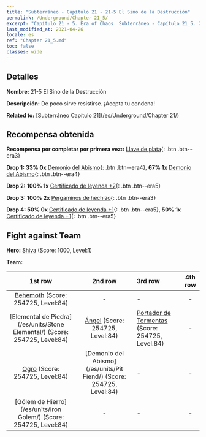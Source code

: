 ```yaml
---
title: "Subterráneo - Capítulo 21 - 21-5 El Sino de la Destrucción"
permalink: /Underground/Chapter 21_5/
excerpt: "Capítulo 21 - 5. Era of Chaos  Subterráneo - Capítulo 21_5. 21-5 El Sino de la Destrucción"
last_modified_at: 2021-04-26
locale: es
ref: "Chapter 21_5.md"
toc: false
classes: wide
---
```


## Detalles

 **Nombre:** 21-5 El Sino de la Destrucción

 **Descripción:** De poco sirve resistirse. ¡Acepta tu condena!

 **Related to:** [Subterráneo Capítulo 21](/es/Underground/Chapter 21/)

## Recompensa obtenida

 **Recompensa por completar por primera vez::** [Llave de plata](/ItemsES/con_693/){: .btn .btn--era3}

 **Drop 1:** **33% 0x** [Demonio del Abismo](/ItemsES/unt_230/){: .btn .btn--era4}, **67% 1x** [Demonio del Abismo](/ItemsES/unt_230/){: .btn .btn--era4}

 **Drop 2:** **100% 1x** [Certificado de leyenda +2](/ItemsES/mat_81/){: .btn .btn--era5}

 **Drop 3:** **100% 2x** [Pergaminos de hechizo](/ItemsES/con_694/){: .btn .btn--era3}

 **Drop 4:** **50% 0x** [Certificado de leyenda +1](/ItemsES/mat_74/){: .btn .btn--era5}, **50% 1x** [Certificado de leyenda +1](/ItemsES/mat_74/){: .btn .btn--era5}


## Fight against Team
 **Hero:** [Shiva](/es/heroes/Shiva/) (Score: 1000, Level:1)

 **Team:**


  | 1st row | 2nd row | 3rd row | 4th row |
  |:----:|:----:|:----|:----:|
  | [Behemoth](/es/units/Behemoth/) (Score: 254725, Level:84)  | - | - | - |
  | [Elemental de Piedra](/es/units/Stone Elemental/) (Score: 254725, Level:84)  | [Ángel](/es/units/Angel/) (Score: 254725, Level:84)  | [Portador de Tormentas](/es/units/Stormbringer/) (Score: 254725, Level:84)  | - |
  | [Ogro](/es/units/Ogre/) (Score: 254725, Level:84)  | [Demonio del Abismo](/es/units/Pit Fiend/) (Score: 254725, Level:84)  | - | - |
  | [Gólem de Hierro](/es/units/Iron Golem/) (Score: 254725, Level:84)  | - | - | - |



